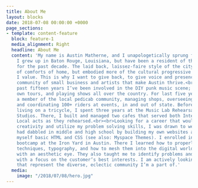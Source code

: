 ```yaml
---
title: About Me
layout: blocks
date: 2018-07-08 00:00:00 +0000
page_sections:
- template: content-feature
  block: feature-1
  media_alignment: Right
  headline: About Me
  content: 'My name is Austin Matherne, and I unapologetically sprung from the mid-80’s.
    I grew up in Baton Rouge, Louisiana, but have been a resident of the Austin area
    for the past decade. The laid back, laissez-faire style of the city reminded me
    of comforts of home, but embodied more of the cultural progressive attitudes that
    I value. This is why I want to give back, to give voice and presence to the local
    community of small business and artists that make Austin thrive.<br><br>For the
    past fifteen years I’ve been involved in the DIY punk music scene; booking my
    own tours, and playing shows all over the country. For last five years I’ve been
    a member of the local pedicab community, managing shops, overseeing ad campaigns,
    and coordinating 100+ riders at events, in and out of state. Before making my
    living on a tricycle, I spent three years at the Music Lab Rehearsal and Recording
    Studios. There, I built and managed two cafes that served both International and
    Local acts as they rehearsed.<br><br>Looking for a career that would emphasize
    creativity and utilize my problem solving skills, I was drawn to web design. I
    had dabbled in middle and high school by building my own websites and teaching
    myself basic HTML and CSS (see also: Myspace Themes). I enrolled in the web design
    bootcamp at the Iron Yard in Austin. There I learned how to properly apply design
    techniques, typography, and how to mesh them into the digital world appropriately
    with an aesthetic eye. They also taught me to identify problems and create solutions
    with a focus on the customer’s best interests. I am actively looking for projects
    that represent the diverse, eclectic community I’m a part of.'
  media:
    image: "/2018/07/08/hero.jpg"
---
```

